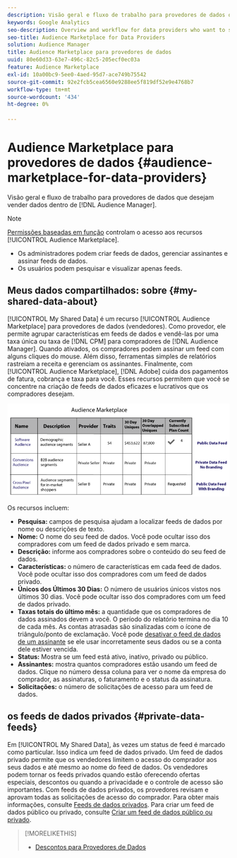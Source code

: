 ```yaml
---
description: Visão geral e fluxo de trabalho para provedores de dados que desejam vender dados do Audience Manager.
keywords: Google Analytics
seo-description: Overview and workflow for data providers who want to sell data from within Audience Manager.
seo-title: Audience Marketplace for Data Providers
solution: Audience Manager
title: Audience Marketplace para provedores de dados
uuid: 80e60d33-63e7-496c-82c5-205ecf0ec03a
feature: Audience Marketplace
exl-id: 10a00bc9-5ee0-4aed-95d7-ace749b75542
source-git-commit: 92e2fcb5cea6560e9288ee5f819df52e9e4768b7
workflow-type: tm+mt
source-wordcount: '434'
ht-degree: 0%

---
```


# Audience Marketplace para provedores de dados {#audience-marketplace-for-data-providers}

Visão geral e fluxo de trabalho para provedores de dados que desejam vender dados dentro de [!DNL Audience Manager].

<!-- c_marketplace_provider.xml -->

>[!NOTE]
>
>[Permissões baseadas em função](../../../reporting/reports-dashboard.md) controlam o acesso aos recursos [!UICONTROL Audience Marketplace].
>
>* Os administradores podem criar feeds de dados, gerenciar assinantes e assinar feeds de dados.
>* Os usuários podem pesquisar e visualizar apenas feeds.

## Meus dados compartilhados: sobre {#my-shared-data-about}

[!UICONTROL My Shared Data] é um recurso [!UICONTROL Audience Marketplace] para provedores de dados (vendedores). Como provedor, ele permite agrupar características em feeds de dados e vendê-las por uma taxa única ou taxa de [!DNL CPM] para compradores de [!DNL Audience Manager]. Quando ativados, os compradores podem assinar um feed com alguns cliques do mouse. Além disso, ferramentas simples de relatórios rastreiam a receita e gerenciam os assinantes. Finalmente, com [!UICONTROL Audience Marketplace], [!DNL Adobe] cuida dos pagamentos de fatura, cobrança e taxa para você. Esses recursos permitem que você se concentre na criação de feeds de dados eficazes e lucrativos que os compradores desejam.

![](assets/seller_marketplace.png)

<!-- c_myshared_data.xml -->

Os recursos incluem:

* **Pesquisa:** campos de pesquisa ajudam a localizar feeds de dados por nome ou descrições de texto.
* **Nome:** O nome do seu feed de dados. Você pode ocultar isso dos compradores com um feed de dados privado e sem marca.
* **Descrição:** informe aos compradores sobre o conteúdo do seu feed de dados.
* **Características:** o número de características em cada feed de dados. Você pode ocultar isso dos compradores com um feed de dados privado.
* **Únicos dos Últimos 30 Dias:** O número de usuários únicos vistos nos últimos 30 dias. Você pode ocultar isso dos compradores com um feed de dados privado.
* **Taxas totais do último mês:** a quantidade que os compradores de dados assinados devem a você. O período do relatório termina no dia 10 de cada mês. As contas atrasadas são sinalizadas com o ícone de triângulo/ponto de exclamação. Você pode [desativar o feed de dados de um assinante](../../../features/audience-marketplace/marketplace-data-providers/marketplace-create-manage-feeds.md#deactivate-data-feed) se ele usar incorretamente seus dados ou se a conta dele estiver vencida.
* **Status:** Mostra se um feed está ativo, inativo, privado ou público.
* **Assinantes:** mostra quantos compradores estão usando um feed de dados. Clique no número dessa coluna para ver o nome da empresa do comprador, as assinaturas, o faturamento e o status da assinatura.
* **Solicitações:** o número de solicitações de acesso para um feed de dados.

## os feeds de dados privados {#private-data-feeds}

Em [!UICONTROL My Shared Data], às vezes um status de feed é marcado como particular. Isso indica um feed de dados privado. Um feed de dados privado permite que os vendedores limitem o acesso do comprador aos seus dados e até mesmo ao nome do feed de dados. Os vendedores podem tornar os feeds privados quando estão oferecendo ofertas especiais, descontos ou quando a privacidade e o controle de acesso são importantes. Com feeds de dados privados, os provedores revisam e aprovam todas as solicitações de acesso do comprador. Para obter mais informações, consulte [Feeds de dados privados](../../../features/audience-marketplace/marketplace-private-feeds.md). Para criar um feed de dados público ou privado, consulte [Criar um feed de dados público ou privado](../../../features/audience-marketplace/marketplace-data-providers/marketplace-create-manage-feeds.md#create-public-private-data-feed).

>[!MORELIKETHIS]
>
>* [Descontos para Provedores de Dados](../../../features/audience-marketplace/marketplace-data-providers/marketplace-create-manage-feeds.md#discounts)
